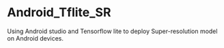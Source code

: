 # Android_Tflite_SR
Using Android studio and Tensorflow lite to deploy Super-resolution model on Android devices.
